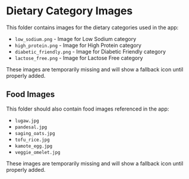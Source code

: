 # Dietary Category Images

This folder contains images for the dietary categories used in the app:

- `low_sodium.png` - Image for Low Sodium category
- `high_protein.png` - Image for High Protein category
- `diabetic_friendly.png` - Image for Diabetic Friendly category
- `lactose_free.png` - Image for Lactose Free category

These images are temporarily missing and will show a fallback icon until properly added.

## Food Images

This folder should also contain food images referenced in the app:

- `lugaw.jpg`
- `pandesal.jpg`
- `saging_oats.jpg`
- `tofu_rice.jpg`
- `kamote_egg.jpg`
- `veggie_omelet.jpg`

These images are temporarily missing and will show a fallback icon until properly added. 